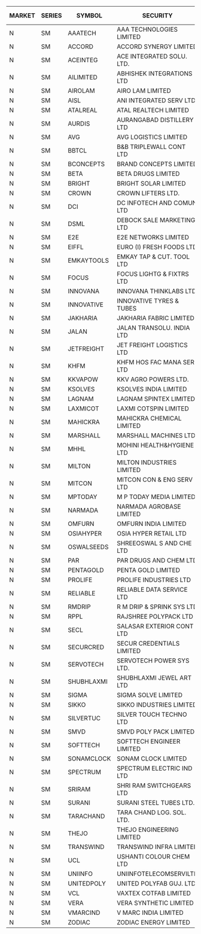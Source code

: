 


| MARKET | SERIES | SYMBOL | SECURITY | PREV CL PR | OPEN PRICE | HIGH PRICE | LOW PRICE | CLOSE PRICE | NET TRDVAL | NET TRDQTY | CORP IND | HI 52 WK | LO 52 WK |
| ----- | ----- | ----- | ----- | ----- | ----- | ----- | ----- | ----- | ----- | ----- | ----- | ----- | ----- |
| N | SM | AAATECH | AAA TECHNOLOGIES LIMITED | 55.20 | 53.00 | 53.10 | 53.00 | 53.10 | 318300.00 | 6000 |  | 72.45 | 42.00 |
| N | SM | ACCORD | ACCORD SYNERGY LIMITED | 18.80 | 19.70 | 19.70 | 19.70 | 19.70 | 39400.00 | 2000 |  | 27.00 | 10.25 |
| N | SM | ACEINTEG | ACE INTEGRATED SOLU. LTD. | 14.45 | 14.45 | 14.45 | 14.45 | 14.45 | 43350.00 | 3000 |  | 14.45 | 14.45 |
| N | SM | AILIMITED | ABHISHEK INTEGRATIONS LTD | 26.85 | 30.00 | 32.20 | 30.00 | 32.20 | 283200.00 | 9000 |  | 32.20 | 19.00 |
| N | SM | AIROLAM | AIRO LAM LIMITED | 40.30 | 38.05 | 40.00 | 36.60 | 39.90 | 1027650.00 | 27000 |  | 45.35 | 18.20 |
| N | SM | AISL | ANI INTEGRATED SERV LTD. | 46.20 | 46.15 | 46.30 | 41.65 | 44.60 | 1182960.00 | 26400 |  | 55.40 | 17.60 |
| N | SM | ATALREAL | ATAL REALTECH LIMITED | 39.45 | 39.00 | 41.00 | 39.00 | 41.00 | 192000.00 | 4800 |  | 51.00 | 30.95 |
| N | SM | AURDIS | AURANGABAD DISTILLERY LTD | 43.00 | 42.90 | 42.90 | 41.00 | 41.00 | 167800.00 | 4000 |  | 47.70 | 25.80 |
| N | SM | AVG | AVG LOGISTICS LIMITED | 76.90 | 76.80 | 76.80 | 76.80 | 76.80 | 92160.00 | 1200 |  | 83.00 | 37.45 |
| N | SM | BBTCL | B&B TRIPLEWALL CONT LTD | 79.25 | 76.00 | 76.00 | 76.00 | 76.00 | 228000.00 | 3000 |  | 83.95 | 27.20 |
| N | SM | BCONCEPTS | BRAND CONCEPTS LIMITED | 29.50 | 28.10 | 30.50 | 28.10 | 30.40 | 942600.00 | 33000 |  | 32.60 | 14.05 |
| N | SM | BETA | BETA DRUGS LIMITED | 382.80 | 401.90 | 401.90 | 363.70 | 363.70 | 6310000.00 | 16000 |  | 401.90 | 59.00 |
| N | SM | BRIGHT | BRIGHT SOLAR LIMITED | 6.50 | 6.80 | 6.80 | 6.80 | 6.80 | 3019200.00 | 444000 |  | 15.55 | 5.55 |
| N | SM | CROWN | CROWN LIFTERS LTD. | 85.60 | 88.90 | 89.85 | 88.90 | 89.00 | 536400.00 | 6000 |  | 100.00 | 38.00 |
| N | SM | DCI | DC INFOTECH AND COMUN LTD | 52.55 | 54.00 | 54.00 | 54.00 | 54.00 | 972000.00 | 18000 |  | 54.00 | 40.00 |
| N | SM | DSML | DEBOCK SALE MARKETING LTD | 7.90 | 8.25 | 8.25 | 8.25 | 8.25 | 49500.00 | 6000 |  | 21.95 | 3.50 |
| N | SM | E2E | E2E NETWORKS LIMITED | 52.50 | 52.50 | 52.50 | 49.90 | 49.90 | 304600.00 | 6000 |  | 61.30 | 20.05 |
| N | SM | EIFFL | EURO (I) FRESH FOODS LTD | 84.15 | 88.35 | 88.35 | 88.35 | 88.35 | 70680.00 | 800 |  | 129.40 | 64.80 |
| N | SM | EMKAYTOOLS | EMKAY TAP & CUT. TOOL LTD | 126.15 | 132.45 | 132.45 | 132.45 | 132.45 | 79470.00 | 600 |  | 136.50 | 58.65 |
| N | SM | FOCUS | FOCUS LIGHTG & FIXTRS LTD | 36.50 | 37.70 | 38.30 | 37.70 | 38.30 | 228000.00 | 6000 |  | 38.65 | 18.05 |
| N | SM | INNOVANA | INNOVANA THINKLABS LTD. | 193.70 | 188.25 | 188.25 | 188.25 | 188.25 | 188250.00 | 1000 |  | 210.95 | 70.25 |
| N | SM | INNOVATIVE | INNOVATIVE TYRES & TUBES | 15.40 | 16.15 | 16.15 | 16.15 | 16.15 | 145350.00 | 9000 |  | 16.15 | 5.65 |
| N | SM | JAKHARIA | JAKHARIA FABRIC LIMITED | 182.00 | 180.00 | 180.00 | 180.00 | 180.00 | 144000.00 | 800 |  | 215.05 | 140.00 |
| N | SM | JALAN | JALAN TRANSOLU. INDIA LTD | 4.35 | 4.55 | 4.55 | 4.55 | 4.55 | 13650.00 | 3000 |  | 4.55 | 2.75 |
| N | SM | JETFREIGHT | JET FREIGHT LOGISTICS LTD | 30.50 | 29.00 | 29.00 | 29.00 | 29.00 | 116000.00 | 4000 |  | 30.50 | 12.60 |
| N | SM | KHFM | KHFM HOS FAC MANA SER LTD | 30.00 | 30.00 | 30.00 | 29.00 | 29.00 | 177000.00 | 6000 |  | 42.50 | 23.00 |
| N | SM | KKVAPOW | KKV AGRO POWERS LTD. | 399.00 | 418.00 | 418.00 | 418.00 | 418.00 | 104500.00 | 250 |  | 420.00 | 335.00 |
| N | SM | KSOLVES | KSOLVES INDIA LIMITED | 486.80 | 462.55 | 497.95 | 462.50 | 485.00 | 15665220.00 | 33600 |  | 1718.20 | 102.05 |
| N | SM | LAGNAM | LAGNAM SPINTEX LIMITED | 25.60 | 24.40 | 26.85 | 24.40 | 26.85 | 153750.00 | 6000 |  | 30.45 | 6.60 |
| N | SM | LAXMICOT | LAXMI COTSPIN LIMITED | 14.20 | 15.95 | 15.95 | 15.95 | 15.95 | 95700.00 | 6000 |  | 17.70 | 7.50 |
| N | SM | MAHICKRA | MAHICKRA CHEMICAL LIMITED | 88.00 | 81.55 | 85.80 | 81.55 | 83.65 | 251025.00 | 3000 |  | 95.00 | 70.05 |
| N | SM | MARSHALL | MARSHALL MACHINES LTD | 26.80 | 28.10 | 28.10 | 26.90 | 28.10 | 4359000.00 | 156000 |  | 28.10 | 4.85 |
| N | SM | MHHL | MOHINI HEALTH&HYGIENE LTD | 27.60 | 28.15 | 29.90 | 25.50 | 29.40 | 2923350.00 | 105000 |  | 39.50 | 14.40 |
| N | SM | MILTON | MILTON INDUSTRIES LIMITED | 21.00 | 20.20 | 20.20 | 20.20 | 20.20 | 88880.00 | 4400 |  | 27.05 | 9.45 |
| N | SM | MITCON | MITCON CON & ENG SERV LTD | 35.25 | 35.05 | 37.00 | 35.05 | 37.00 | 4471000.00 | 124000 |  | 42.15 | 33.10 |
| N | SM | MPTODAY | M P TODAY MEDIA LIMITED | 22.05 | 23.15 | 23.15 | 23.15 | 23.15 | 92600.00 | 4000 |  | 23.85 | 9.70 |
| N | SM | NARMADA | NARMADA AGROBASE LIMITED | 14.00 | 13.50 | 13.50 | 13.50 | 13.50 | 97200.00 | 7200 |  | 16.70 | 9.50 |
| N | SM | OMFURN | OMFURN INDIA LIMITED | 8.70 | 8.60 | 8.60 | 8.60 | 8.60 | 51600.00 | 6000 |  | 15.75 | 7.20 |
| N | SM | OSIAHYPER | OSIA HYPER RETAIL LTD | 190.00 | 160.05 | 160.05 | 158.00 | 158.00 | 127220.00 | 800 |  | 238.00 | 117.00 |
| N | SM | OSWALSEEDS | SHREEOSWAL S AND CHE LTD | 43.10 | 45.00 | 45.00 | 44.80 | 44.80 | 718600.00 | 16000 |  | 50.45 | 28.00 |
| N | SM | PAR | PAR DRUGS AND CHEM LTD | 98.00 | 100.00 | 101.95 | 98.00 | 101.00 | 3597600.00 | 36000 |  | 136.50 | 44.25 |
| N | SM | PENTAGOLD | PENTA GOLD LIMITED | 89.00 | 92.50 | 93.20 | 92.50 | 93.05 | 10863900.00 | 117000 |  | 115.00 | 15.40 |
| N | SM | PROLIFE | PROLIFE INDUSTRIES LTD | 93.00 | 88.70 | 88.70 | 88.70 | 88.70 | 266100.00 | 3000 |  | 105.50 | 30.50 |
| N | SM | RELIABLE | RELIABLE DATA SERVICE LTD | 23.80 | 24.75 | 24.75 | 24.70 | 24.75 | 178080.00 | 7200 |  | 31.00 | 22.70 |
| N | SM | RMDRIP | R M DRIP & SPRINK SYS LTD | 20.50 | 19.50 | 21.45 | 19.50 | 21.45 | 167500.00 | 8000 |  | 63.00 | 15.50 |
| N | SM | RPPL | RAJSHREE POLYPACK LTD | 168.35 | 165.00 | 165.00 | 160.00 | 161.00 | 7821750.00 | 48000 |  | 169.50 | 66.00 |
| N | SM | SECL | SALASAR EXTERIOR CONT LTD | 21.00 | 21.00 | 21.00 | 21.00 | 21.00 | 126000.00 | 6000 |  | 43.00 | 9.90 |
| N | SM | SECURCRED | SECUR CREDENTIALS LIMITED | 18.35 | 19.25 | 19.25 | 19.25 | 19.25 | 23100.00 | 1200 |  | 25.55 | 12.00 |
| N | SM | SERVOTECH | SERVOTECH POWER SYS LTD. | 17.40 | 18.25 | 18.25 | 16.60 | 17.05 | 1858200.00 | 108000 |  | 23.80 | 13.55 |
| N | SM | SHUBHLAXMI | SHUBHLAXMI JEWEL ART LTD | 15.50 | 14.75 | 14.75 | 14.75 | 14.75 | 14750.00 | 1000 |  | 29.90 | 12.05 |
| N | SM | SIGMA | SIGMA SOLVE LIMITED | 157.50 | 165.35 | 165.35 | 165.35 | 165.35 | 496050.00 | 3000 |  | 191.95 | 33.80 |
| N | SM | SIKKO | SIKKO INDUSTRIES LIMITED | 26.50 | 25.30 | 25.30 | 25.30 | 25.30 | 404800.00 | 16000 |  | 33.80 | 11.60 |
| N | SM | SILVERTUC | SILVER TOUCH TECHNO LTD | 79.90 | 77.00 | 77.00 | 77.00 | 77.00 | 77000.00 | 1000 |  | 102.00 | 72.00 |
| N | SM | SMVD | SMVD POLY PACK LIMITED | 15.30 | 14.55 | 14.55 | 14.55 | 14.55 | 58200.00 | 4000 |  | 24.40 | 6.45 |
| N | SM | SOFTTECH | SOFTTECH ENGINEER LIMITED | 110.00 | 109.00 | 109.00 | 108.00 | 108.00 | 693600.00 | 6400 |  | 133.40 | 35.50 |
| N | SM | SONAMCLOCK | SONAM CLOCK LIMITED | 58.30 | 58.00 | 58.35 | 58.00 | 58.35 | 523650.00 | 9000 |  | 66.00 | 39.00 |
| N | SM | SPECTRUM | SPECTRUM ELECTRIC IND LTD | 51.00 | 55.00 | 55.00 | 51.05 | 51.25 | 314600.00 | 6000 |  | 69.00 | 45.60 |
| N | SM | SRIRAM | SHRI RAM SWITCHGEARS LTD | 17.25 | 18.00 | 18.00 | 16.40 | 16.40 | 403200.00 | 24000 |  | 18.50 | 11.20 |
| N | SM | SURANI | SURANI STEEL TUBES LTD. | 24.05 | 25.25 | 25.25 | 24.05 | 24.05 | 149100.00 | 6000 |  | 25.50 | 17.35 |
| N | SM | TARACHAND | TARA CHAND LOG. SOL. LTD. | 41.50 | 40.50 | 40.50 | 40.00 | 40.25 | 161000.00 | 4000 |  | 52.35 | 26.00 |
| N | SM | THEJO | THEJO ENGINEERING LIMITED | 2950.00 | 2805.00 | 2805.00 | 2800.00 | 2800.00 | 1400700.00 | 500 |  | 2999.95 | 490.00 |
| N | SM | TRANSWIND | TRANSWIND INFRA LIMITED | 5.45 | 5.70 | 5.70 | 5.20 | 5.55 | 133800.00 | 24000 |  | 12.80 | 4.75 |
| N | SM | UCL | USHANTI COLOUR CHEM LTD | 50.35 | 53.60 | 53.60 | 53.50 | 53.50 | 214200.00 | 4000 |  | 56.00 | 24.00 |
| N | SM | UNIINFO | UNIINFOTELECOMSERVILTD | 17.50 | 16.65 | 16.65 | 16.65 | 16.65 | 33300.00 | 2000 |  | 27.45 | 7.85 |
| N | SM | UNITEDPOLY | UNITED POLYFAB GUJ. LTD. | 8.20 | 8.60 | 8.60 | 8.60 | 8.60 | 7740000.00 | 900000 |  | 59.75 | 8.05 |
| N | SM | VCL | VAXTEX COTFAB LIMITED | 36.50 | 37.00 | 37.00 | 36.00 | 36.80 | 656250.00 | 18000 |  | 51.00 | 17.00 |
| N | SM | VERA | VERA SYNTHETIC LIMITED | 30.35 | 30.15 | 30.45 | 30.15 | 30.45 | 727200.00 | 24000 |  | 65.00 | 29.25 |
| N | SM | VMARCIND | V MARC INDIA LIMITED | 33.70 | 31.55 | 32.05 | 31.55 | 32.05 | 190800.00 | 6000 |  | 45.00 | 29.55 |
| N | SM | ZODIAC | ZODIAC ENERGY LIMITED | 16.20 | 15.40 | 15.40 | 15.40 | 15.40 | 61600.00 | 4000 |  | 23.75 | 11.50 |



